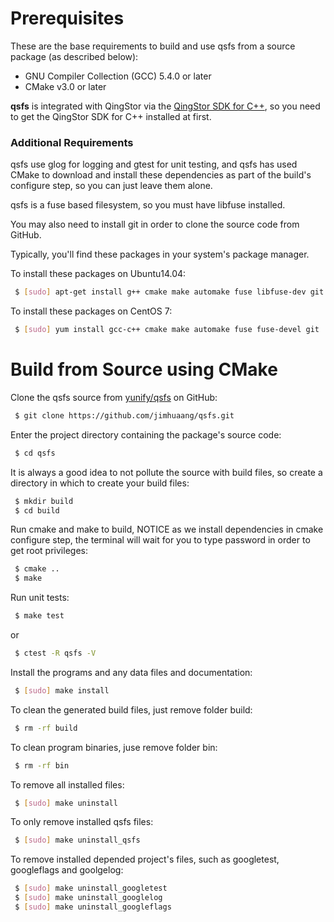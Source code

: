 # Prerequisites

These are the base requirements to build and use qsfs from a source package (as described below): 
- GNU Compiler Collection (GCC) 5.4.0 or later
- CMake v3.0 or later

**qsfs** is integrated with QingStor via the [QingStor SDK for C++][qs-sdk-cpp link], so you need to get the QingStor SDK for C++ installed at first.

### Additional Requirements
qsfs use glog for logging and gtest for unit testing, and qsfs
has used CMake to download and install these dependencies as part of the build's configure step,
so you can just leave them alone.

qsfs is a fuse based filesystem, so you must have libfuse installed.

You may also need to install git in order to clone the source code from
GitHub.

Typically, you'll find these packages in your system's package manager.

To install these packages on Ubuntu14.04:
```sh
 $ [sudo] apt-get install g++ cmake make automake fuse libfuse-dev git
```

To install these packages on CentOS 7:
```sh
 $ [sudo] yum install gcc-c++ cmake make automake fuse fuse-devel git
```

# Build from Source using CMake

Clone the qsfs source from [yunify/qsfs][qsfs github link] on GitHub:
```sh
 $ git clone https://github.com/jimhuaang/qsfs.git
```

Enter the project directory containing the package's source code:
```sh
 $ cd qsfs
```

It is always a good idea to not pollute the source with build files,
so create a directory in which to create your build files:
```sh
 $ mkdir build
 $ cd build
```

Run cmake and make to build, NOTICE as we install dependencies in cmake configure step, the terminal will wait for you to type password in order to get root privileges:
```sh
 $ cmake ..
 $ make
```

Run unit tests:
```sh
 $ make test
```
  or
```sh
 $ ctest -R qsfs -V
```

Install the programs and any data files and documentation:
```sh
 $ [sudo] make install
```

To clean the generated build files, just remove folder build:
```sh
 $ rm -rf build
```

To clean program binaries, juse remove folder bin:
```sh
 $ rm -rf bin
```

To remove all installed files:
```sh
 $ [sudo] make uninstall
```

To only remove installed qsfs files:
```sh
 $ [sudo] make uninstall_qsfs
```

To remove installed depended project's files, such as googletest, googleflags and goolgelog:
```sh
 $ [sudo] make uninstall_googletest
 $ [sudo] make uninstall_googlelog
 $ [sudo] make uninstall_googleflags
```


[qsfs github link]: https://github.com/jimhuaang/qsfs
[qs-sdk-cpp link]: https://git.internal.yunify.com/MorvenHuang/qingstor-sdk-c-and-cpp
